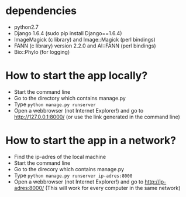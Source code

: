 dependencies
============
* python2.7
* Django 1.6.4 (sudo pip install Django==1.6.4)
* ImageMagick (c library) and Image::Magick (perl bindings)
* FANN (c library) version 2.2.0 and AI::FANN (perl bindings)
* Bio::Phylo (for logging)

How to start the app locally?
=============================
* Start the command line
* Go to the directory which contains manage.py
* Type `python manage.py runserver`
* Open a webbrowser (not Internet Explorer!) and go to <http://127.0.0.1:8000/> (or use the link generated in the command line)

How to start the app in a network?
==================================
* Find the ip-adres of the local machine
* Start the command line
* Go to the direcory which contains manage.py
* Type `python manage.py runserver ip-adres:8000`
* Open a webbrowser (not Internet Explorer!) and go to <http://ip-adres:8000/> (This will work for every computer in the same network)
